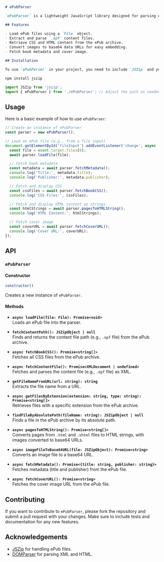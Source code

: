 ```markdown
# ePubParser

`ePubParser` is a lightweight JavaScript library designed for parsing ePub files on the client side. This library utilizes the `JSZip` library to handle ePub archives and provides methods for extracting and processing content from ePub files. It works in a browser environment where the DOM is available.

## Features

- Load ePub files using a `File` object.
- Extract and parse `.opf` content files.
- Retrieve CSS and HTML content from the ePub archive.
- Convert images to base64 data URLs for easy embedding.
- Fetch book metadata and cover image.

## Installation

To use `ePubParser` in your project, you need to include `JSZip` and your `ePubParser` script in your project. If you're using a module bundler like Webpack or Rollup, you can install `JSZip` via npm or yarn and import `ePubParser` as follows:
```

```bash
npm install jszip
```

```javascript
import JSZip from 'jszip';
import { ePubParser } from './ePubParser'; // Adjust the path as needed
```

## Usage

Here is a basic example of how to use `ePubParser`:

```javascript
// Create an instance of ePubParser
const parser = new ePubParser();

// Load an ePub file (e.g., from a file input)
document.getElementById('fileInput').addEventListener('change', async (event) => {
  const file = event.target.files[0];
  await parser.loadFile(file);

  // Fetch book metadata
  const metadata = await parser.fetchMetadata();
  console.log('Title:', metadata.title);
  console.log('Publisher:', metadata.publisher);

  // Fetch and display CSS
  const cssFiles = await parser.fetchBookCSS();
  console.log('CSS Files:', cssFiles);

  // Fetch and display HTML content as strings
  const htmlStrings = await parser.pagesToHTMLString();
  console.log('HTML Content:', htmlStrings);

  // Fetch cover image
  const coverURL = await parser.fetchCoverURL();
  console.log('Cover URL:', coverURL);
});
```

## API

### `ePubParser`

#### Constructor

```javascript
constructor()
```

Creates a new instance of `ePubParser`.

#### Methods

- **`async loadFile(file: File): Promise<void>`**  
  Loads an ePub file into the parser.

- **`fetchContentPath(): JSZipObject | null`**  
  Finds and returns the content file path (e.g., `.opf` file) from the ePub archive.

- **`async fetchBookCSS(): Promise<string[]>`**  
  Fetches all CSS files from the ePub archive.

- **`async fetchContentFile(): Promise<XMLDocument | undefined>`**  
  Fetches and parses the content file (e.g., `.opf` file) as XML.

- **`getFileNameFromURL(url: string): string`**  
  Extracts the file name from a URL.

- **`async getFilesByExtension(extension: string, type: string): Promise<string[]>`**  
  Retrieves files with a specific extension from the ePub archive.

- **`findFileByAbsolutePath(fileName: string): JSZipObject | null`**  
  Finds a file in the ePub archive by its absolute path.

- **`async pagesToHTMLString(): Promise<string[]>`**  
  Converts pages from `.html` and `.xhtml` files to HTML strings, with images converted to base64 URLs.

- **`async imageFileToBase64URL(file: JSZipObject): Promise<string>`**  
  Converts an image file to a base64 URL.

- **`async fetchMetadata(): Promise<{title: string, publisher: string}>`**  
  Fetches metadata (title and publisher) from the ePub file.

- **`async fetchCoverURL(): Promise<string>`**  
  Fetches the cover image URL from the ePub file.

## Contributing

If you want to contribute to `ePubParser`, please fork the repository and submit a pull request with your changes. Make sure to include tests and documentation for any new features.

## Acknowledgements

- [JSZip](https://github.com/Stuk/jszip) for handling ePub files.
- [DOMParser](https://developer.mozilla.org/en-US/docs/Web/API/DOMParser) for parsing XML and HTML.
